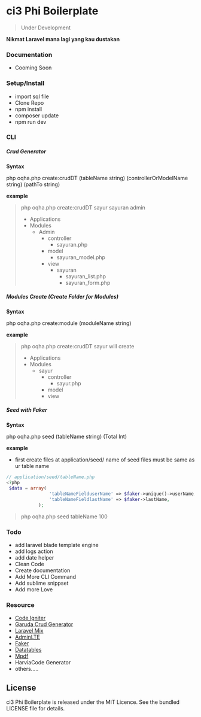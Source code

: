 ci3 Phi Boilerplate
===================================
> Under Development

**Nikmat Laravel mana lagi yang kau dustakan**


### Documentation
* Cooming Soon



### Setup/Install
* import sql file
* Clone Repo
* npm install
* composer update
* npm run dev



### CLI





##### Crud Generator

**Syntax**

php oqha.php create:crudDT (tableName string) (controllerOrModelName string)  (pathTo string) 

**example**

>php oqha.php create:crudDT sayur sayuran admin
>- Applications
>  - Modules
>    - Admin
>      - controller
>        - sayuran.php
>      - model
>        - sayuran_model.php
>      - view
>        - sayuran
>          - sayuran_list.php 
>          - sayuran_form.php 







##### Modules Create (Create Folder for Modules)

**Syntax**

php oqha.php create:module (moduleName string)  

**example**

>php oqha.php create:crudDT sayur
>will create
>
>- Applications
>  - Modules
>    - sayur
>      - controller
>        - sayur.php
>      - model
>      - view







##### Seed with Faker

**Syntax**

php oqha.php seed (tableName string) (Total Int)

**example**

* first create files at application/seed/ 
	name of seed files must be same as ur table name
```php
// application/seed/tableName.php
<?php 
 $data = array(
                'tableNameFielduserName' => $faker->unique()->userName, 
                'tableNameFieldlastName' => $faker->lastName,
            );
```

>php oqha.php seed tableName 100






### Todo
* add laravel blade template engine
* add logs action
* add date helper
* Clean Code
* Create documentation
* Add More CLI Command
* Add sublime snippset
* Add more Love


### Resource
* [Code Igniter](https://github.com/bcit-ci/CodeIgniter) 
* [Garuda Crud Generator](https://github.com/nurisakbar/Garuda-CRUD-Generator) 
* [Laravel Mix](https://github.com/JeffreyWay/laravel-mix)
* [AdminLTE](https://github.com/almasaeed2010/AdminLTE) 
* [Faker](https://github.com/fzaninotto/Faker)
* [Datatables](https://github.com/DataTables/DataTables)
* [Mpdf](https://github.com/mpdf/mpdf)
* HarviaCode Generator
* others.....




## License
ci3 Phi Boilerplate is released under the MIT Licence. See the bundled LICENSE file for details.
